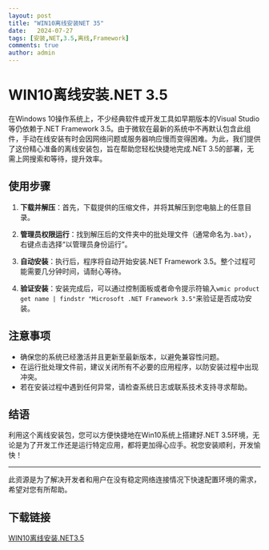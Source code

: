 ```yaml
---
layout: post
title: "WIN10离线安装NET 35"
date:   2024-07-27
tags: [安装,NET,3.5,离线,Framework]
comments: true
author: admin
---
```

# WIN10离线安装.NET 3.5

在Windows 10操作系统上，不少经典软件或开发工具如早期版本的Visual Studio等仍依赖于.NET Framework 3.5。由于微软在最新的系统中不再默认包含此组件，手动在线安装有时会因网络问题或服务器响应慢而变得困难。为此，我们提供了这份精心准备的离线安装包，旨在帮助您轻松快捷地完成.NET 3.5的部署，无需上网搜索和等待，提升效率。

## 使用步骤

1. **下载并解压**：首先，下载提供的压缩文件，并将其解压到您电脑上的任意目录。
   
2. **管理员权限运行**：找到解压后的文件夹中的批处理文件（通常命名为`.bat`），右键点击选择“以管理员身份运行”。

3. **自动安装**：执行后，程序将自动开始安装.NET Framework 3.5。整个过程可能需要几分钟时间，请耐心等待。

4. **验证安装**：安装完成后，可以通过控制面板或者命令提示符输入`wmic product get name | findstr "Microsoft .NET Framework 3.5"`来验证是否成功安装。

## 注意事项

- 确保您的系统已经激活并且更新至最新版本，以避免兼容性问题。
- 在运行批处理文件前，建议关闭所有不必要的应用程序，以防安装过程中出现冲突。
- 若在安装过程中遇到任何异常，请检查系统日志或联系技术支持寻求帮助。

## 结语

利用这个离线安装包，您可以方便快捷地在Win10系统上搭建好.NET 3.5环境，无论是为了开发工作还是运行特定应用，都将更加得心应手。祝您安装顺利，开发愉快！

---

此资源是为了解决开发者和用户在没有稳定网络连接情况下快速配置环境的需求，希望对您有所帮助。

## 下载链接

[WIN10离线安装.NET3.5](https://pan.quark.cn/s/081ce1918dc2)